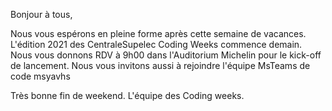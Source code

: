 Bonjour à tous,

Nous vous espérons en pleine forme après cette semaine de vacances.
L'édition 2021 des CentraleSupelec Coding Weeks commence demain.
Nous vous donnons RDV à 9h00 dans l'Auditorium Michelin pour le kick-off de lancement.
Nous vous invitons aussi à rejoindre l'équipe MsTeams de code msyavhs

Très bonne fin de weekend.
L'équipe des Coding weeks.
